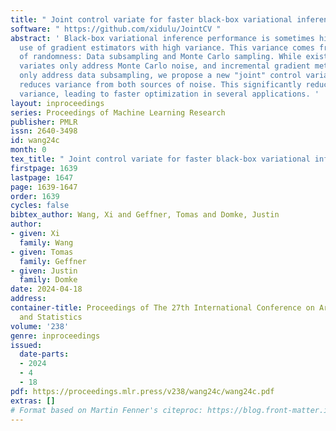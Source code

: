 ```yaml
---
title: " Joint control variate for faster black-box variational inference "
software: " https://github.com/xidulu/JointCV "
abstract: ' Black-box variational inference performance is sometimes hindered by the
  use of gradient estimators with high variance. This variance comes from two sources
  of randomness: Data subsampling and Monte Carlo sampling. While existing control
  variates only address Monte Carlo noise, and incremental gradient methods typically
  only address data subsampling, we propose a new "joint" control variate that jointly
  reduces variance from both sources of noise. This significantly reduces gradient
  variance, leading to faster optimization in several applications. '
layout: inproceedings
series: Proceedings of Machine Learning Research
publisher: PMLR
issn: 2640-3498
id: wang24c
month: 0
tex_title: " Joint control variate for faster black-box variational inference "
firstpage: 1639
lastpage: 1647
page: 1639-1647
order: 1639
cycles: false
bibtex_author: Wang, Xi and Geffner, Tomas and Domke, Justin
author:
- given: Xi
  family: Wang
- given: Tomas
  family: Geffner
- given: Justin
  family: Domke
date: 2024-04-18
address:
container-title: Proceedings of The 27th International Conference on Artificial Intelligence
  and Statistics
volume: '238'
genre: inproceedings
issued:
  date-parts:
  - 2024
  - 4
  - 18
pdf: https://proceedings.mlr.press/v238/wang24c/wang24c.pdf
extras: []
# Format based on Martin Fenner's citeproc: https://blog.front-matter.io/posts/citeproc-yaml-for-bibliographies/
---
```

